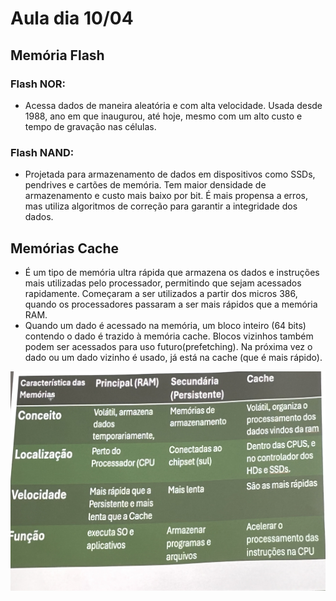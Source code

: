 # Aula dia 10/04

## Memória Flash

### Flash NOR:

- Acessa dados de maneira aleatória e com alta velocidade. Usada desde 1988, ano em que inaugurou, até hoje, mesmo com um alto custo e tempo de gravação nas células.

### Flash NAND:

- Projetada para armazenamento de dados em dispositivos como SSDs, pendrives e cartões de memória. Tem maior densidade de armazenamento e custo mais baixo por bit. É mais propensa a erros, mas utiliza algoritmos de correção para garantir a integridade dos dados.

## Memórias Cache

- É um tipo de memória ultra rápida que armazena os dados e instruções mais utilizadas pelo processador, permitindo que sejam acessados rapidamente. Começaram a ser utilizados a partir dos micros 386, quando os processadores passaram a ser mais rápidos que a memória RAM.
- Quando um dado é acessado na memória, um bloco inteiro (64 bits) contendo o dado é trazido à memória cache. Blocos vizinhos também podem ser acessados para uso futuro(prefetching). Na próxima vez o dado ou um dado vizinho é usado, já está na cache (que é mais rápido).

![IMG_2643.jpeg](IMG_2643.jpeg)